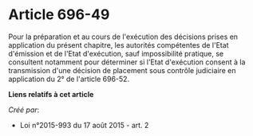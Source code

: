 # Article 696-49

Pour la préparation et au cours de l'exécution des décisions prises en application du présent chapitre, les autorités
compétentes de l'Etat d'émission et de l'Etat d'exécution, sauf impossibilité pratique, se consultent notamment pour
déterminer si l'Etat d'exécution consent à la transmission d'une décision de placement sous contrôle judiciaire en
application du 2° de l'article 696-52.

**Liens relatifs à cet article**

_Créé par_:

  - Loi n°2015-993 du 17 août 2015 - art. 2
